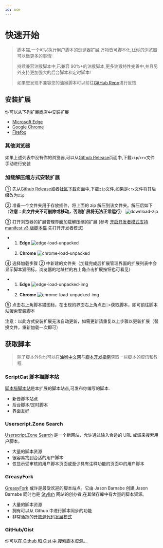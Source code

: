 ```yaml
---
id: use
---
```


# 快速开始

> 脚本猫,一个可以执行用户脚本的浏览器扩展,万物皆可脚本化,让你的浏览器可以做更多的事情!
>
> 持续兼容油猴脚本中,已兼容 90%+的油猴脚本,更多油猴特性完善中,并且另外支持更加强大的后台脚本和定时脚本!
>
> 如果您发现不兼容您的油猴脚本可以前往[GitHub Repo](https://github.com/scriptscat/scriptcat)进行反馈.

## 安装扩展

你可以从下列扩展商店中安装扩展

- [Microsoft Edge](https://microsoftedge.microsoft.com/addons/detail/scriptcat/liilgpjgabokdklappibcjfablkpcekh)
- [Google Chrome](https://chrome.google.com/webstore/detail/scriptcat/ndcooeababalnlpkfedmmbbbgkljhpjf)
- [Firefox](https://addons.mozilla.org/zh-CN/firefox/addon/scriptcat/)

### 其他浏览器

如果上述列表中没有你的浏览器,可以从[Github Release](https://github.com/scriptscat/scriptcat/releases)页面中,下载`zip`/`crx`文件手动进行安装

### 加载解压缩方式安装扩展

① 先从[Github Release](https://github.com/scriptscat/scriptcat/releases)或者[社区下载](https://bbs.tampermonkey.net.cn/thread-3068-1-1.html)页面中,下载`zip`文件,如果是`crx`文件将其后缀改为`zip`

② 准备一个文件夹用于存放插件，将上面的 zip 解压到该文件夹。解压后如下（**注意：此文件夹不可删除或移动，否则扩展将无法正常运行**） ![download-zip](./img/README.assets/download-zip.webp)

③ 打开浏览器的扩展管理界面加载解压缩的扩展 (参考 [开启开发者模式支持 manifest v3 版脚本猫](/docs/use/open-dev/) 先打开开发者模式)

- 1. **Edge** ![edge-load-unpacked](./img/README.assets/edge-load-unpacked.webp)
- 2. **Chrome** ![chrome-load-unpacked](./img/README.assets/chrome-load-unpacked.webp)

④ 选择加载步骤 ② 中新建的文件夹（加载完成后扩展管理界面的扩展列表中会显示脚本猫图标，浏览器的地址栏的右上角点击扩展按钮也可看见）

- 1. **Edge** ![edge-load-unpacked-img](./img/README.assets/edge-load-unpacked-img.webp)
- 2. **Chrome** ![chrome-load-unpacked-img](./img/README.assets/chrome-load-unpacked-img.webp)

⑤ 点击右上角脚本猫图标，在出现的界面右上角点击`┆`>获取脚本，即可前往脚本站搜索安装脚本

注意：以此方式安装扩展无法自动更新，如需更新请重复以上步骤以更新扩展（替换文件，重新加载一次即可）


## 获取脚本

> 除了脚本外你也可以在[油猴中文网](https://bbs.tampermonkey.net.cn/)与[脚本开发指南](https://learn.scriptcat.org/)获取一些脚本的资讯和教程.

### ScriptCat 脚本猫脚本站

[脚本猫脚本站](https://scriptcat.org/)是本扩展的脚本站点,可发布你编写的脚本.

- 新晋脚本站点
- 后台脚本/定时脚本
- 界面友好

### Userscript.Zone Search

[Userscript.Zone Search](https://www.userscript.zone/?utm_source=tm.net&utm_medium=scripts) 是一个新网站，允许通过输入合适的 URL 或域来搜索用户脚本。

- 大量的脚本资源
- 很容易找到合适的用户脚本
- 仅显示受审核的用户脚本页面或至少具有注释功能的页面中的用户脚本

### GreasyFork

[GreasyFork](https://greasyfork.org/) 或许是最受欢迎的脚本站点。它由 Jason Barnabe 创建,Jason Barnabe 同时也是 [Stylish](https://userstyles.org/) 网站的创办者,在其储存库中有大量的脚本资源。

- 大量的脚本资源
- 拥有可以从 Github 中进行脚本同步的功能
- 非常活跃的[开放源代码发展模式](https://github.com/JasonBarnabe/greasyfork)

### GitHub/Gist

你可以[在 Github 和 Gist 中 搜索脚本资源。](https://gist.github.com/search?l=JavaScript&o=desc&q="%3D%3DUserScript%3D%3D"&s=updated)

